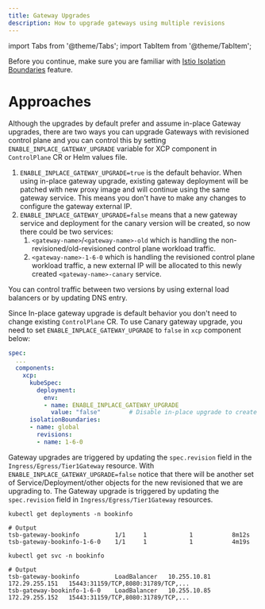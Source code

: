 ```yaml
---
title: Gateway Upgrades
description: How to upgrade gateways using multiple revisions
---
```


import Tabs from '@theme/Tabs';
import TabItem from '@theme/TabItem';

Before you continue, make sure you are familiar with [Istio Isolation Boundaries](../isolation-boundaries) feature.

# Approaches

Although the upgrades by default prefer and assume in-place Gateway upgrades, there are two ways you can upgrade Gateways with revisioned control plane and you can control this by setting `ENABLE_INPLACE_GATEWAY_UPGRADE` variable for XCP component in `ControlPlane` CR or Helm values file. 

1. `ENABLE_INPLACE_GATEWAY_UPGRADE=true` is the default behavior. When using in-place gateway upgrade, existing gateway deployment will be patched with new proxy image and will continue using the same gateway service. This means you don't have to make any changes to configure the gateway external IP.  
2. `ENABLE_INPLACE_GATEWAY_UPGRADE=false` means that a new gateway service and deployment for the canary version will be created, so now there could be two services:
    1. `<gateway-name>`/`<gateway-name>-old` which is handling the non-revisioned/old-revisioned control plane workload traffic.
    2. `<gateway-name>-1-6-0` which is handling the revisioned control plane workload traffic, a new external IP will be allocated to this newly created `<gateway-name>-canary` service.
  
  You can control traffic between two versions by using external load balancers or by updating DNS entry.

Since In-place gateway upgrade is default behavior you don't need to change existing `ControlPlane` CR. To use Canary gateway upgrade, you need to set `ENABLE_INPLACE_GATEWAY_UPGRADE` to `false` in `xcp` component below:  

```yaml
spec:
  ...
  components:
    xcp:
      kubeSpec:
        deployment:
          env:
          - name: ENABLE_INPLACE_GATEWAY_UPGRADE
            value: "false"        # Disable in-place upgrade to create canary deployment and service for gateway
      isolationBoundaries:
      - name: global
        revisions:
        - name: 1-6-0
```

Gateway upgrades are triggered by updating the `spec.revision` field in the `Ingress/Egress/Tier1Gateway` resource.
With `ENABLE_INPLACE_GATEWAY_UPGRADE=false` notice that there will be another set of Service/Deployment/other objects for the new revisioned that we are upgrading to.
The Gateway upgrade is triggered by updating the `spec.revision` field in `Ingress/Egress/Tier1Gateway` resources.

```bash{promptUser:alice}
kubectl get deployments -n bookinfo
```
```bash{promptUser:alice}
# Output
tsb-gateway-bookinfo          1/1     1            1           8m12s
tsb-gateway-bookinfo-1-6-0    1/1     1            1           4m19s
```

```bash{promptUser:alice}
kubectl get svc -n bookinfo
```
```bash{promptUser:alice}
# Output
tsb-gateway-bookinfo          LoadBalancer   10.255.10.81   172.29.255.151   15443:31159/TCP,8080:31789/TCP,...
tsb-gateway-bookinfo-1-6-0    LoadBalancer   10.255.10.85   172.29.255.152   15443:31159/TCP,8080:31789/TCP,...
```
